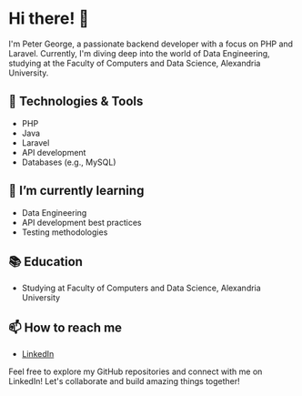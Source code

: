 # Hi there! 👋

I'm Peter George, a passionate backend developer with a focus on PHP and Laravel. Currently, I'm diving deep into the world of Data Engineering, studying at the Faculty of Computers and Data Science, Alexandria University.

## 🔧 Technologies & Tools
- PHP
- Java
- Laravel
- API development
- Databases (e.g., MySQL)

## 🌱 I’m currently learning
- Data Engineering
- API development best practices
- Testing methodologies

## 📚 Education
- Studying at Faculty of Computers and Data Science, Alexandria University

## 📫 How to reach me
- [LinkedIn](https://www.linkedin.com/in/petergeorgenaiem/)

Feel free to explore my GitHub repositories and connect with me on LinkedIn! Let's collaborate and build amazing things together!



